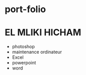 # port-folio
 #  **EL MLIKI HICHAM** 
 - photoshop   
- maintenance ordinateur 
- Excel   
- powerpoint   
-  word 
